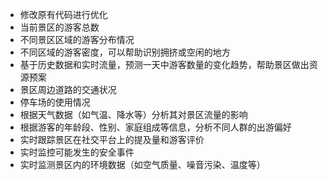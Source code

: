- 修改原有代码进行优化
- 当前景区的游客总数
- 不同景区区域的游客分布情况
- 不同区域的游客密度，可以帮助识别拥挤或空闲的地方
- 基于历史数据和实时流量，预测一天中游客数量的变化趋势，帮助景区做出资源预案
- 景区周边道路的交通状况
- 停车场的使用情况
- 根据天气数据（如气温、降水等）分析其对景区流量的影响
- 根据游客的年龄段、性别、家庭组成等信息，分析不同人群的出游偏好
- 实时跟踪景区在社交平台上的提及量和游客评价
- 实时监控可能发生的安全事件
- 实时监测景区内的环境数据（如空气质量、噪音污染、温度等）